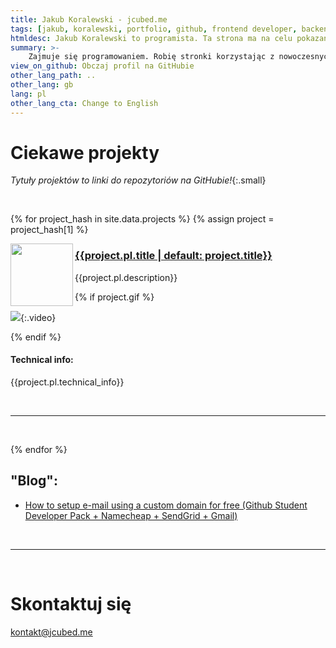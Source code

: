 ```yaml
---
title: Jakub Koralewski - jcubed.me
tags: [jakub, koralewski, portfolio, github, frontend developer, backend developer, vue, typescript, nuxt, javascript, js, ts, sass, scss, python, obs, rust]
htmldesc: Jakub Koralewski to programista. Ta strona ma na celu pokazanie jego portfolio webowe, Pythonowe i info do kontaktu.
summary: >-
    Zajmuje się programowaniem. Robię stronki korzystając z nowoczesnych frameworków typu Vue oraz dziwne boty i skrypty w Pythonie. W planach mam nauczenie się backendu. W wolnym czasie lubię udawać, że jestem biznesmenem. Skontaktuj się ze mną kontakt@jcubed.me!
view_on_github: Obczaj profil na GitHubie
other_lang_path: ..
other_lang: gb
lang: pl
other_lang_cta: Change to English
---
```


# Ciekawe projekty
*Tytuły projektów to linki do repozytoriów na GitHubie!*{:.small}

&nbsp;

{% for project_hash in site.data.projects %}
{% assign project = project_hash[1] %} 


<img src="{{project.img}}" width="100" align="left" />

### <a href="{{project.links.github}}" target="_blank"> {{project.pl.title | default: project.title}} </a>

{{project.pl.description}}

{% if project.gif %} 

![]({{project.gif}}){:.video}

{% endif %}

#### Technical info:
  
{{project.pl.technical_info}}

&nbsp;
<hr/>
&nbsp;

{% endfor %}

## "Blog":

- [How to setup e-mail using a custom domain for free (Github Student Developer Pack + Namecheap + SendGrid + Gmail)](./blog/free-email.md)

&nbsp;
<hr/>
&nbsp;

# Skontaktuj się

<a href="mailto:kontakt@jcubed.me?subject=Witam%2C+tam%21&body=Jeste%C5%9B+niesamowity%21+Jak+to+zrobi%C5%82e%C5%9B%3F">kontakt@jcubed.me</a>




